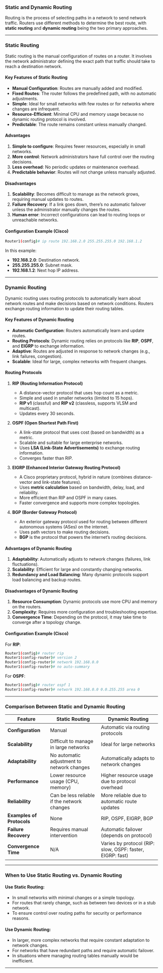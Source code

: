 ### **Static and Dynamic Routing**

Routing is the process of selecting paths in a network to send network traffic. Routers use different methods to determine the best route, with **static routing** and **dynamic routing** being the two primary approaches.

---

### **Static Routing**

Static routing is the manual configuration of routes on a router. It involves the network administrator defining the exact path that traffic should take to reach a destination network.

#### **Key Features of Static Routing**
- **Manual Configuration**: Routes are manually added and modified.
- **Fixed Routes**: The router follows the predefined path, with no automatic adjustments.
- **Simple**: Ideal for small networks with few routes or for networks where changes are infrequent.
- **Resource-Efficient**: Minimal CPU and memory usage because no dynamic routing protocol is involved.
- **Predictable**: The route remains constant unless manually changed.

#### **Advantages**
1. **Simple to configure**: Requires fewer resources, especially in small networks.
2. **More control**: Network administrators have full control over the routing decisions.
3. **Less overhead**: No periodic updates or maintenance overhead.
4. **Predictable behavior**: Routes will not change unless manually adjusted.

#### **Disadvantages**
1. **Scalability**: Becomes difficult to manage as the network grows, requiring manual updates to routes.
2. **Failure Recovery**: If a link goes down, there’s no automatic failover unless the administrator manually changes the routes.
3. **Human error**: Incorrect configurations can lead to routing loops or unreachable networks.

#### **Configuration Example (Cisco)**

```bash
Router1(config)# ip route 192.168.2.0 255.255.255.0 192.168.1.2
```

In this example:
- **192.168.2.0**: Destination network.
- **255.255.255.0**: Subnet mask.
- **192.168.1.2**: Next hop IP address.

---

### **Dynamic Routing**

Dynamic routing uses routing protocols to automatically learn about network routes and make decisions based on network conditions. Routers exchange routing information to update their routing tables.

#### **Key Features of Dynamic Routing**
- **Automatic Configuration**: Routers automatically learn and update routes.
- **Routing Protocols**: Dynamic routing relies on protocols like **RIP**, **OSPF**, and **EIGRP** to exchange information.
- **Adaptive**: Routes are adjusted in response to network changes (e.g., link failures, congestion).
- **Scalable**: Ideal for large, complex networks with frequent changes.

#### **Routing Protocols**

1. **RIP (Routing Information Protocol)**  
   - A distance-vector protocol that uses hop count as a metric.
   - Simple and used in smaller networks (limited to 15 hops).
   - **RIP v1** (classful) and **RIP v2** (classless, supports VLSM and multicast).
   - Updates every 30 seconds.

2. **OSPF (Open Shortest Path First)**  
   - A link-state protocol that uses cost (based on bandwidth) as a metric.
   - Scalable and suitable for large enterprise networks.
   - Uses **LSA (Link-State Advertisements)** to exchange routing information.
   - Converges faster than RIP.

3. **EIGRP (Enhanced Interior Gateway Routing Protocol)**  
   - A Cisco proprietary protocol, hybrid in nature (combines distance-vector and link-state features).
   - Uses **metric calculation** based on bandwidth, delay, load, and reliability.
   - More efficient than RIP and OSPF in many cases.
   - Faster convergence and supports more complex topologies.

4. **BGP (Border Gateway Protocol)**  
   - An exterior gateway protocol used for routing between different autonomous systems (ASes) on the internet.
   - Uses path vectors to make routing decisions.
   - **BGP** is the protocol that powers the internet’s routing decisions.

#### **Advantages of Dynamic Routing**
1. **Adaptability**: Automatically adjusts to network changes (failures, link fluctuations).
2. **Scalability**: Efficient for large and constantly changing networks.
3. **Redundancy and Load Balancing**: Many dynamic protocols support load balancing and backup routes.

#### **Disadvantages of Dynamic Routing**
1. **Resource Consumption**: Dynamic protocols use more CPU and memory on the routers.
2. **Complexity**: Requires more configuration and troubleshooting expertise.
3. **Convergence Time**: Depending on the protocol, it may take time to converge after a topology change.

#### **Configuration Example (Cisco)**

For **RIP**:
```bash
Router1(config)# router rip
Router1(config-router)# version 2
Router1(config-router)# network 192.168.0.0
Router1(config-router)# no auto-summary
```

For **OSPF**:
```bash
Router1(config)# router ospf 1
Router1(config-router)# network 192.168.0.0 0.0.255.255 area 0
```

---

### **Comparison Between Static and Dynamic Routing**

| Feature                   | **Static Routing**                             | **Dynamic Routing**                        |
|---------------------------|-----------------------------------------------|--------------------------------------------|
| **Configuration**          | Manual                                         | Automatic via routing protocols           |
| **Scalability**            | Difficult to manage in large networks         | Ideal for large networks                  |
| **Adaptability**           | No automatic adjustment to network changes    | Automatically adapts to network changes    |
| **Performance**            | Lower resource usage (CPU, memory)            | Higher resource usage due to protocol overhead |
| **Reliability**            | Can be less reliable if the network changes    | More reliable due to automatic route updates |
| **Examples of Protocols**  | None                                          | RIP, OSPF, EIGRP, BGP                     |
| **Failure Recovery**       | Requires manual intervention                  | Automatic failover (depends on protocol)  |
| **Convergence Time**       | N/A                                           | Varies by protocol (RIP: slow, OSPF: faster, EIGRP: fast) |

---

### **When to Use Static Routing vs. Dynamic Routing**

#### **Use Static Routing**:
- In small networks with minimal changes or a simple topology.
- For routes that rarely change, such as between two devices or in a stub network.
- To ensure control over routing paths for security or performance reasons.
  
#### **Use Dynamic Routing**:
- In larger, more complex networks that require constant adaptation to network changes.
- For networks that have redundant paths and require automatic failover.
- In situations where managing routing tables manually would be inefficient.

---
